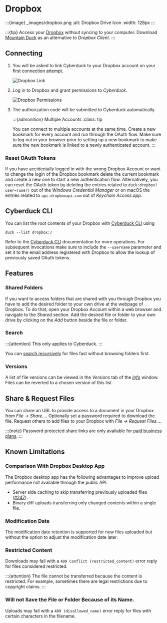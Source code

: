 Dropbox
====

:::{image} _images/dropbox.png
:alt: Dropbox Drive Icon
:width: 128px
:::

:::{tip}
Access your [Dropbox](https://db.tt/49NiK95I) without syncing to your computer. Download [Mountain Duck](https://mountainduck.io/) as an alternative to *Dropbox Client*.
:::

## Connecting

1. You will be asked to link Cyberduck to your Dropbox account on your first connection attempt.

    ![Dropbox Link](_images/Dropbox_Link.png)

2. Log in to Dropbox and grant permissions to *Cyberduck*.

   ![Dropbox Permissions](_images/Dropbox_Permissions.png)

3. The authorization code will be submitted to Cyberduck automatically.

   :::{admonition} Multiple Accounts
   :class: tip
   
   You can connect to multiple accounts at the same time. Create a new bookmark for every account and run through the OAuth flow. Make sure to log out in your browser prior to setting up a new bookmark to make sure the new bookmark is linked to a newly authenticated account.
   :::

### Reset OAuth Tokens

If you have accidentally logged in with the wrong Dropbox Account or want to change the login of the Dropbox bookmark delete the current bookmark and create a new one to start a new authentication flow. Alternatively, you can reset the OAuth token by deleting the entries related to `duck:dropbox?user=(user)` out of the *Windows Credential Manager* or on macOS the entries related to `api.dropboxapi.com` out of *Keychain Access.app*.

## Cyberduck CLI

You can list the root contents of your Dropbox with [Cyberduck CLI](https://duck.sh/) using

```
duck --list dropbox:/
```

Refer to the [Cyberduck CLI](../cli/index.md) documentation for more operations. For subsequent invocations make sure to include the `--username` parameter and set it to the email address registered with Dropbox to allow the lookup of previously saved OAuth tokens.

## Features

### Shared Folders

If you want to access folders that are shared with you through Dropbox you have to add the desired folder to your own drive at the webpage of Dropbox. To do that, open your Dropbox Account within a web browser and navigate to the *Shared* section. Add the desired file or folder to your own drive by clicking on the *Add* button beside the file or folder.

### Search

:::{attention}
This only applies to Cyberduck.
:::

You can [search recursively](../cyberduck/browser.md#filter-and-search) for files fast without browsing folders first.

### Versions

A list of file versions can be viewed in the *Versions* tab of the *[Info](../cyberduck/info.md#versions)* window. Files can be reverted to a chosen version of this list. 

## Share & Request Files

You can share an URL to provide access to a document in your Dropbox from *File → Share…*. Optionally set a password required to download the file. Request others to add files to your Dropbox with *File → Request Files…*.

:::{note}
Password protected share links are only available for [paid business plans](https://help.dropbox.com/share/set-link-permissions).
:::

## Known Limitations

### Comparison With Dropbox Desktop App

The Dropbox desktop app has the following advantages to improve upload performance not available through the public API.
- Server side caching to skip transferring previously uploaded files ([#247](https://github.com/iterate-ch/docs/issues/247)).
- Binary diff uploads transferring only changed contents within a single file.

### Modification Date

The modification date retention is supported for new files uploaded but without the option to adjust the modification date later.

### Restricted Content

Downloads may fail with a `409 Conflict (restricted_content)` error reply for files considered restricted.

:::{attention}
The file cannot be transferred because the content is restricted. For example, sometimes there are legal restrictions due to copyright claims.
:::

### Will not Save the File or Folder Because of its Name.

Uploads may fail with a `409 (disallowed_name)` error reply for files with certain characters in the filename.

